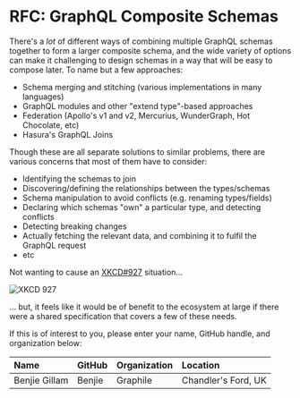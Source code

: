 # RFC: GraphQL Composite Schemas

There's a _lot_ of different ways of combining multiple GraphQL schemas together to form a larger composite schema, and the wide variety of options can make it challenging to design schemas in a way that will be easy to compose later. To name but a few approaches:

* Schema merging and stitching (various implementations in many languages)
* GraphQL modules and other "extend type"-based approaches
* Federation (Apollo's v1 and v2, Mercurius, WunderGraph, Hot Chocolate, etc)
* Hasura's GraphQL Joins

Though these are all separate solutions to similar problems, there are various concerns that most of them have to consider:

* Identifying the schemas to join
* Discovering/defining the relationships between the types/schemas
* Schema manipulation to avoid conflicts (e.g. renaming types/fields)
* Declaring which schemas "own" a particular type, and detecting conflicts
* Detecting breaking changes
* Actually fetching the relevant data, and combining it to fulfil the GraphQL request
* etc

Not wanting to cause an [XKCD#927](https://xkcd.com/927/) situation…

![XKCD 927](https://user-images.githubusercontent.com/129910/166689080-bc45979a-6e70-4d4f-9bcc-f8f3daea1ee6.png)

… but, it feels like it would be of benefit to the ecosystem at large if there were a shared specification that covers a few of these needs.

If this is of interest to you, please enter your name, GitHub handle, and organization below:

| Name               | GitHub          | Organization       | Location
| :----------------- | :-------------- | :----------------- | :-----------------
| Benjie Gillam      | Benjie          | Graphile           | Chandler's Ford, UK
